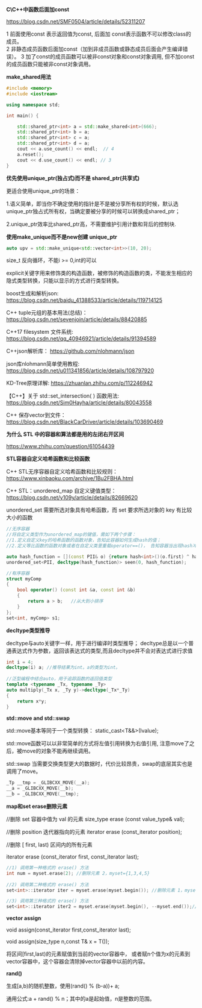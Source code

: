 
**C\C++中函数后面加const**

https://blog.csdn.net/SMF0504/article/details/52311207

1 前面使用const 表示返回值为const, 后面加 const表示函数不可以修改class的成员。  
2 非静态成员函数后面加const（加到非成员函数或静态成员后面会产生编译错误）。
3 加了const的成员函数可以被非const对象和const对象调用, 但不加const的成员函数只能被非const对象调用。

**make_shared用法**

```cpp
#include <memory>
#include <iostream>

using namespace std;

int main() {

    std::shared_ptr<int> a = std::make_shared<int>(666);
    std::shared_ptr<int> b = a;
    std::shared_ptr<int> c = a;
    std::shared_ptr<int> d = a;
    cout << a.use_count() << endl;  // 4
    a.reset();
    cout << d.use_count() << endl; // 3 
}
```

**优先使用unique_ptr(独占式)而不是 shared_ptr(共享式)**

更适合使用unique_ptr的场景：

1.语义简单，即当你不确定使用的指针是不是被分享所有权的时候，默认选unique_ptr独占式所有权，当确定要被分享的时候可以转换成shared_ptr；

2.unique_ptr效率比shared_ptr高，不需要维护引用计数和背后的控制块.

**使用make_unique而不是new创建 unique_ptr**

```cpp
auto upv = std::make_unique<std::vector<int>>(10, 20);
```


size_t 反向循环，不能i >= 0,int的可以

explicit关键字用来修饰类的构造函数，被修饰的构造函数的类，不能发生相应的隐式类型转换，只能以显示的方式进行类型转换。

boost生成和解析json: https://blog.csdn.net/baidu_41388533/article/details/119714125

C++ tuple元组的基本用法(总结)：https://blog.csdn.net/sevenjoin/article/details/88420885

C++17 filesystem 文件系统: https://blog.csdn.net/qq_40946921/article/details/91394589

C++json解析库：   https://github.com/nlohmann/json

json库nlohmann简单使用教程: https://blog.csdn.net/u011341856/article/details/108797920

KD-Tree原理详解: https://zhuanlan.zhihu.com/p/112246942

【C++】关于 std::set_intersection( ) 函数用法: https://blog.csdn.net/Sim0Hayha/article/details/80043558

C++ 保存vector到文件： https://blog.csdn.net/BlackCarDriver/article/details/103690469

**为什么 STL 中的容器和算法都是用的左闭右开区间**

https://www.zhihu.com/question/61054439


**STL容器自定义哈希函数和比较函数**

C++ STL无序容器自定义哈希函数和比较规则：https://www.xinbaoku.com/archive/1Bu2FBHA.html

C++ STL：unordered_map 自定义键值类型：https://blog.csdn.net/y109y/article/details/82669620

unordered_set 需要所选对象具有哈希函数，而 set 要求所选对象的 key 有比较大小的函数

```cpp
//无序容器
//将自定义类型作为unordered_map的键值，需如下两个步骤：
//1.定义自定义key的哈希函数的函数对象，告知此容器如何生成hash的值；
//2.定义等比函数的函数对象或者在自定义类里重载operator==()， 告知容器当出现hash冲突的时候，如何区分hash值相同的不同对象

auto hash_function = [](const PII& o) {return hash<int>()(o.first) ^ hash<int>()(o.second);};
unordered_set<PII, decltype(hash_function)> seen(0, hash_function);

//有序容器
struct myComp
{
	bool operator() (const int &a, const int &b)
	{
		return a > b;	//从大到小排序
	}
};
set<int, myComp> s1;
```

**decltype类型推导**

decltype与auto关键字一样，用于进行编译时类型推导； decltype总是以一个普通表达式作为参数，返回该表达式的类型,而且decltype并不会对表达式进行求值

```cpp
int i = 4;
decltype(i) a; //推导结果为int。a的类型为int。
 
//泛型编程中结合auto，用于追踪函数的返回值类型
template <typename _Tx, typename _Ty>
auto multiply(_Tx x, _Ty y)->decltype(_Tx*_Ty)
{
    return x*y;
}
```

**std::move and std::swap**

std::move基本等同于一个类型转换： static_cast<T&&>(lvalue);

std::move函数可以以非常简单的方式将左值引用转换为右值引用, 注意move了之后，被move的对象不能再继续调用。

std::swap 当需要交换类型更大的数据时，代价比较昂贵，swap的底层其实也是调用了move。

```cpp
_Tp __tmp = _GLIBCXX_MOVE(__a);
__a = _GLIBCXX_MOVE(__b);
__b = _GLIBCXX_MOVE(__tmp);
```

**map和set erase删除元素**

//删除 set 容器中值为 val 的元素
size_type erase (const value_type& val);

//删除 position 迭代器指向的元素
iterator  erase (const_iterator position);

//删除 [ first, last)  区间内的所有元素

iterator  erase (const_iterator first, const_iterator last);

```cpp
//1) 调用第一种格式的 erase() 方法
int num = myset.erase(2); //删除元素 2，myset={1,3,4,5}
    
//2) 调用第二种格式的 erase() 方法
set<int>::iterator iter = myset.erase(myset.begin()); //删除元素 1，myset={3,4,5}    

//3) 调用第三种格式的 erase() 方法
set<int>::iterator iter2 = myset.erase(myset.begin(), --myset.end());//删除元素 3,4，myset={5}
```

**vector assign**

void assign(const_iterator first,const_iterator last);

void assign(size_type n,const T& x = T());

将区间[first,last)的元素赋值到当前的vector容器中，  或者赋n个值为x的元素到vector容器中，这个容器会清除掉vector容器中以前的内容。

**rand()**

生成[a,b)的随机整数，使用(rand() % (b-a))+ a;

通用公式:a + rand() % n；其中的a是起始值，n是整数的范围。





